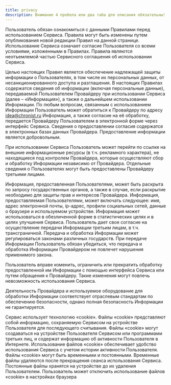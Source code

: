 ```yaml
---
title: privacy
description: Внимание 4 пробела или два таба для описания обязательны!
---
```




Пользователь обязан ознакомиться с данными Правилами перед использованием Сервиса. Правила могут быть изменены путем опубликования новой редакции Правил на данной странице. Использование Сервиса означает согласие Пользователя со всеми условиями, изложенными в Правилах. Правила являются неотъемлемой частью Сервисного соглашения об использовании Сервиса.

Целью настоящих Правил является обеспечение надлежащей защиты информации о Пользователях, в том числе их персональных данных, от несанкционированного доступа и разглашения. В настоящих Правилах содержатся сведения об информации (включая персональные данные), передаваемой Пользователем Провайдеру при использовании Сервиса (далее – «Информация»), а также о дальнейшем использовании Информации. По любым вопросам, связанным с использованием Информации Пользователь может обратиться к Провайдеру по адресу idea@chronist.ru
Информация, а также согласие на её обработку, передается Провайдеру Пользователем в электронной форме через интерфейс Сервиса. Сведения о предоставлении согласия содержатся в электронных базах данных Провайдера. Предоставление информации является добровольным.

При использовании Сервиса Пользователь может перейти по ссылке на внешние информационные ресурсы (в т.ч. рекламного характера), не находящиеся под контролем Провайдера, которые осуществляют сбор и обработку Информации независимо от Провайдера. Отдельные сведения о Пользователях могут быть предоставлены Провайдеру третьими лицами.

Информация, предоставленная Пользователями, может быть раскрыта по запросу государственных органов, а также в случае, если раскрытие необходимо для защиты прав и интересов Провайдера.
Информация, предоставляемая Пользователями, может включать следующее: имя, адрес электронной почты, ip-адрес, профили социальных сетей, данные о браузере и используемом устройстве. Информация может использоваться в обезличенной форме в статистических целях и в целях улучшения Сервиса.
Пользователь дает свое согласие на осуществление передачи Информации третьим лицам, в т.ч. трансграничной.
Передача и обработка Информации может регулироваться законами различных государств. При передаче Информации Пользователь обязан убедиться, что передача и обработка Информации Провайдером не повлечет нарушения применимого закона.

Пользователь вправе изменить, ограничить или прекратить обработку предоставленной им Информации с помощью интерфейса Сервиса или путем обращения к Провайдеру. Такие изменения могут повлечь невозможность использования Сервиса.

Деятельность Провайдера и используемое оборудование для обработки Информации соответствует отраслевым стандартам по обеспечению безопасности, однако полная безопасность Информации не гарантируется.

Сервис использует технологию «cookie». Файлы «cookie» представляют собой информацию, сохраняемую Сервисом на устройстве Пользователя для последующего считывания. Файлы «cookie» могут создаваться на устройстве Пользователя Сервисом или программами третьих лиц, и содержат информацию об активности Пользователя в Интернете. Использование файлов «cookie» обеспечивает удобство использования Сервиса с учетом истории активности Пользователя. Файлы «cookie» могут быть временными и постоянными. Временные файлы удаляются после прекращения сеанса использования Сервиса. Постоянные файлы хранятся на устройстве до их удаления Пользователем. Пользователь может отключить использование файлов «cookie» в настройках браузера
